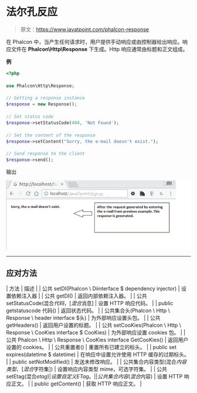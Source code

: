 # 法尔孔反应

> 原文：<https://www.javatpoint.com/phalcon-response>

在 Phalcon 中，当产生任何请求时，用户提供手动响应或由控制器给出响应。响应文件在 **Phalcon\Http\Response** 下生成。Http 响应通常由标题和正文组成。

**例**

```php
<?php

use Phalcon\Http\Response;

// Getting a response instance
$response = new Response();

// Set status code
$response->setStatusCode(404, 'Not Found');

// Set the content of the response
$response->setContent("Sorry, the e-mail doesn't exist.");

// Send response to the client
$response->send();

```

输出

![Phalcon Response 1](img/8258e7d9e3c731df9a03c507a12342c0.png)

* * *

## 应对方法

| 方法 | 描述 |
| 公共 setDI(Phalcon \ Diinterface $ dependency injector) | 设置依赖注入器 |
| 公共 getDI() | 返回内部依赖注入器。 |
| 公共 setStatusCode(混合$代码，[混合$消息] | 设置 HTTP 响应代码。 |
| public getstatuscode 代码() | 返回状态代码。 |
| 公共集合头(Phalcon \ Http \ Response \ header interface $头) | 为外部响应设置头包。 |
| 公共 getHeaders() | 返回用户设置的标题。 |
| 公共 setCooKies(Phalcon \ Http \ Response \ CooKies interface $ CooKies) | 为外部响应设置 cookies 包。 |
| 公共 Phalcon \ Http \ Response \ CooKies interface GetCooKies() | 返回用户设置的 cookies。 |
| 公共重置者() | 重置所有已建立的标头。 |
| public set expires(datetime $ datetime) | 在响应中设置允许使用 HTTP 缓存的过期标头。 |
| public setNotModified() | 发送未修改响应。 |
| 公共集合内容类型(混合$内容类型、[混合$字符集]) | 设置响应内容类型 mime，可选字符集。 |
| 公共 setEtag(混合$etag) | 设置自定义 ETag。 |
| 公共集合内容(混合$内容) | 设置 HTTP 响应正文。 |
| public getContent() | 获取 HTTP 响应正文。 |